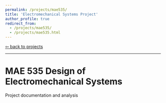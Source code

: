 ```yaml
---
permalink: /projects/mae535/
title: 'Electromechanical Systems Project'
author_profile: true
redirect_from: 
  - /projects/mae535/
  - /projects/mae535.html
---
```

[⇦ back to projects](https://dmalexa5.github.io/projects/)
***

MAE 535 Design of Electromechanical Systems
===
Project documentation and analysis